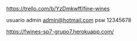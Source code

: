 https://trello.com/b/YzDmkwff/fine-wines

usuario admin admin@hotmail.com
psw 12345678

https://fwines-sp7-grupo7.herokuapp.com/
